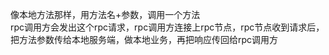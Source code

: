 像本地方法那样，用方法名+参数，调用一个方法  
rpc调用方会发出这个rpc请求，rpc调用方连接上rpc节点，rpc节点收到请求后，把方法参数传给本地服务端，做本地业务，再把响应传回给rpc调用方